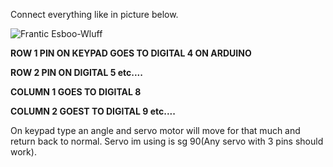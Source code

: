 Connect everything like in picture below.

![Frantic Esboo-Wluff](https://github.com/Yodakole1/arduino_servo_keypad/assets/119262845/b99e4edb-4b9e-4c13-b45c-5e3c125e04ce)



**ROW 1 PIN ON KEYPAD GOES TO DIGITAL 4 ON ARDUINO**

**ROW 2 PIN ON DIGITAL 5 etc....**

**COLUMN 1 GOES TO DIGITAL 8**

**COLUMN 2 GOEST TO DIGITAL 9 etc....**


On keypad type an angle and servo motor will move for that much and return back to normal.
Servo im using is sg 90(Any servo with 3 pins should work).

